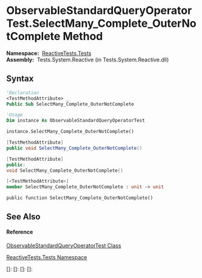 # ObservableStandardQueryOperatorTest.SelectMany\_Complete\_OuterNotComplete Method

**Namespace:**  [ReactiveTests.Tests](ReactiveTests.Tests\ReactiveTests.Tests.md)  
**Assembly:**  Tests.System.Reactive (in Tests.System.Reactive.dll)

## Syntax

```vb
'Declaration
<TestMethodAttribute> _
Public Sub SelectMany_Complete_OuterNotComplete
```

```vb
'Usage
Dim instance As ObservableStandardQueryOperatorTest

instance.SelectMany_Complete_OuterNotComplete()
```

```csharp
[TestMethodAttribute]
public void SelectMany_Complete_OuterNotComplete()
```

```c++
[TestMethodAttribute]
public:
void SelectMany_Complete_OuterNotComplete()
```

```fsharp
[<TestMethodAttribute>]
member SelectMany_Complete_OuterNotComplete : unit -> unit 
```

```jscript
public function SelectMany_Complete_OuterNotComplete()
```

## See Also

#### Reference

[ObservableStandardQueryOperatorTest Class](ObservableStandardQueryOperatorTest\ObservableStandardQueryOperatorTest.md)

[ReactiveTests.Tests Namespace](ReactiveTests.Tests\ReactiveTests.Tests.md)

[]: 
[]: 
[]: 
[]: 